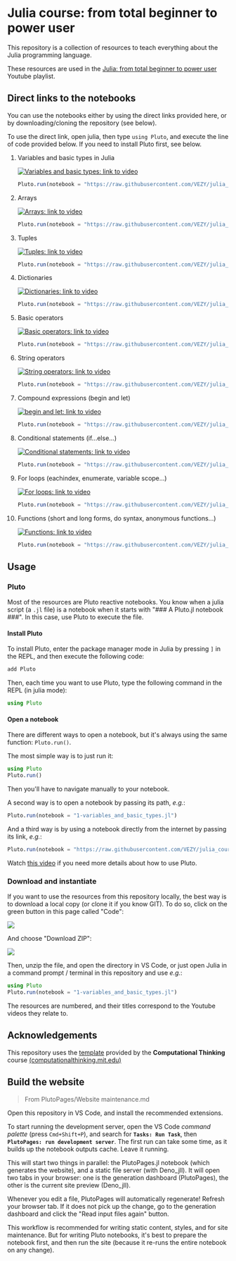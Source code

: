 # Julia course: from total beginner to power user

This repository is a collection of resources to teach everything about the Julia programming language.

These resources are used in the [Julia: from total beginner to power user](https://www.youtube.com/watch?v=ZZJJgQ2IzQQ&list=PLLiJ249IkzRFxZGALbKy75_ZyHxYCUmuk) Youtube playlist.

## Direct links to the notebooks

You can use the notebooks either by using the direct links provided here, or by downloading/cloning the repository (see below).

To use the direct link, open julia, then type `using Pluto`, and execute the line of code provided below. If you need to install Pluto first, see below.

1. Variables and basic types in Julia

    [![Variables and basic types: link to video](http://img.youtube.com/vi/Jip2Ym5DsxQ/0.jpg)](https://youtu.be/Jip2Ym5DsxQ "Variables and basic types")

    ```julia
    Pluto.run(notebook = "https://raw.githubusercontent.com/VEZY/julia_course/main/content/1-variables_and_basic_types.jl")
    ```

1. Arrays

    [![Arrays: link to video](http://img.youtube.com/vi/VKjIRDBk6qo/0.jpg)](https://youtu.be/VKjIRDBk6qo "Arrays")

    ```julia
    Pluto.run(notebook = "https://raw.githubusercontent.com/VEZY/julia_course/main/content/2-arrays.jl")
    ```

1. Tuples

    [![Tuples: link to video](http://img.youtube.com/vi/pYTw1LGbRm0/0.jpg)](https://youtu.be/pYTw1LGbRm0 "Tuples")

    ```julia
    Pluto.run(notebook = "https://raw.githubusercontent.com/VEZY/julia_course/main/content/3-tuples.jl")
    ```

1. Dictionaries

    [![Dictionaries: link to video](http://img.youtube.com/vi/3Anx7csWSkc/0.jpg)](https://youtu.be/3Anx7csWSkc "Dictionaries")

    ```julia
    Pluto.run(notebook = "https://raw.githubusercontent.com/VEZY/julia_course/main/content/4-dictionnaries.jl")
    ```

1. Basic operators

    [![Basic operators: link to video](http://img.youtube.com/vi/k2aGzLvN4uA/0.jpg)](https://youtu.be/k2aGzLvN4uA "Basic operators")

    ```julia
    Pluto.run(notebook = "https://raw.githubusercontent.com/VEZY/julia_course/main/content/5-basic_operators.jl")
    ```

1. String operators

    [![String operators: link to video](http://img.youtube.com/vi/yZwHgdAEx5Q/0.jpg)](https://youtu.be/yZwHgdAEx5Q "Strings")

    ```julia
    Pluto.run(notebook = "https://raw.githubusercontent.com/VEZY/julia_course/main/content/6-string_operators.jl")
    ```

1. Compound expressions (begin and let)

    [![begin and let: link to video](http://img.youtube.com/vi/zCvYmbP1esc/0.jpg)](https://youtu.be/zCvYmbP1esc "begin and let")

    ```julia
    Pluto.run(notebook = "https://raw.githubusercontent.com/VEZY/julia_course/main/content/7-compound_expressions.jl")
    ```

1. Conditional statements (if...else...)

    [![Conditional statements: link to video](http://img.youtube.com/vi/qNK9C3ewoGE/0.jpg)](https://youtu.be/qNK9C3ewoGE "Conditional statements")

    ```julia
    Pluto.run(notebook = "https://raw.githubusercontent.com/VEZY/julia_course/main/content/8-conditional_statements.jl")
    ```


1. For loops (eachindex, enumerate, variable scope...)

    [![For loops: link to video](http://img.youtube.com/vi/wTiVtP5tYPY/0.jpg)](https://youtu.be/wTiVtP5tYPY "Conditional statements")

    ```julia
    Pluto.run(notebook = "https://raw.githubusercontent.com/VEZY/julia_course/main/content/9-for_loops.jl")
    ```

2. Functions (short and long forms, do syntax, anonymous functions...)

    [![Functions: link to video](http://img.youtube.com/vi/xxx/0.jpg)](https://youtu.be/xxx "Functions")

    ```julia
    Pluto.run(notebook = "https://raw.githubusercontent.com/VEZY/julia_course/main/content/10-functions.jl")
    ```

## Usage

### Pluto

Most of the resources are Pluto reactive notebooks. You know when a julia script (a `.jl` file) is a notebook when it starts with "### A Pluto.jl notebook ###". In this case, use Pluto to execute the file.

#### Install Pluto

To install Pluto, enter the package manager mode in Julia by pressing `]` in the REPL, and then execute the following code:

```julia
add Pluto
```

Then, each time you want to use Pluto, type the following command in the REPL (in julia mode):

```julia
using Pluto
```

#### Open a notebook

There are different ways to open a notebook, but it's always using the same function: `Pluto.run()`.

The most simple way is to just run it:

```julia
using Pluto
Pluto.run()
```

Then you'll have to navigate manually to your notebook.

A second way is to open a notebook by passing its path, *e.g.*:

```julia
Pluto.run(notebook = "1-variables_and_basic_types.jl")
```

And a third way is by using a notebook directly from the internet by passing its link, *e.g.*:

```julia
Pluto.run(notebook = "https://raw.githubusercontent.com/VEZY/julia_course/main/content/1-variables_and_basic_types.jl")
```

Watch [this video](https://www.youtube.com/watch?v=jdEqGOv8ycc&list=PLLiJ249IkzRFxZGALbKy75_ZyHxYCUmuk&index=4) if you need more details about how to use Pluto.

### Download and instantiate

If you want to use the resources from this repository locally, the best way is to download a local copy (or clone it if you know GIT). To do so, click on the green button in this page called "Code":

![](www/clone_button.png)

And choose "Download ZIP":

![](www/Download_ZIP.png)

Then, unzip the file, and open the directory in VS Code, or just open Julia in a command prompt / terminal in this repository and use *e.g.*:

```julia
using Pluto
Pluto.run(notebook = "1-variables_and_basic_types.jl")
```

The resources are numbered, and their titles correspond to the Youtube videos they relate to.

## Acknowledgements

This repository uses the [template](https://github.com/greimel/pluto-course-template) provided by the **Computational Thinking** course [(computationalthinking.mit.edu)](https://computationalthinking.mit.edu)

## Build the website

> From PlutoPages/Website maintenance.md

Open this repository in VS Code, and install the recommended extensions.

To start running the development server, open the VS Code *command palette* (press `Cmd+Shift+P`), and search for **`Tasks: Run Task`**, then **`PlutoPages: run development server`**. The first run can take some time, as it builds up the notebook outputs cache. Leave it running.

This will start two things in parallel: the PlutoPages.jl notebook (which generates the website), and a static file server (with Deno_jll). It will open two tabs in your browser: one is the generation dashboard (PlutoPages), the other is the current site preview (Deno_jll).
 
Whenever you edit a file, PlutoPages will automatically regenerate! Refresh your browser tab. If it does not pick up the change, go to the generation dashboard and click the "Read input files again" button.

This workflow is recommended for writing static content, styles, and for site maintenance. But for writing Pluto notebooks, it's best to prepare the notebook first, and then run the site (because it re-runs the entire notebook on any change).
